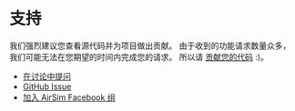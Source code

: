 # 支持

我们强烈建议您查看源代码并为项目做出贡献。
由于收到的功能请求数量众多，我们可能无法在您期望的时间内完成您的请求。
所以请 [贡献您的代码](CONTRIBUTING.md) :)。


* [在讨论中提问](https://github.com/microsoft/AirSim/discussions) 
* [GitHub Issue](https://github.com/Microsoft/AirSim/issues)
* [加入 AirSim Facebook 组](https://www.facebook.com/groups/1225832467530667/) 
